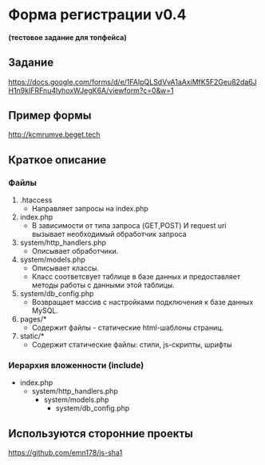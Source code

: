 # Форма регистрации v0.4

#### (тестовое задание для топфейса) 

## Задание
https://docs.google.com/forms/d/e/1FAIpQLSdVvA1aAxiMfK5F2Geu82da6JH1n9kIFRFnu4lyhoxWJegK6A/viewform?c=0&w=1

## Пример формы
http://kcmrumve.beget.tech

## Краткое описание

### Файлы

1. .htaccess
	* Направляет запросы на index.php
2. index.php 
	* В зависимости от типа запроса (GET,POST) И request uri вызывает необходимый обработчик запроса
3. system/http_handlers.php
	* Описывает обработчики.
4. system/models.php
	* Описывает классы.
	* Класс соответсвует таблице в базе данных и предоставляет методы работы с данными этой таблицы.
5. system/db_config.php
	* Возвращает массив с настройками подключения к базе данных MySQL.
6. pages/*
	* Содержит файлы - статические html-шаблоны страниц.
7. static/*
	* Содержит статические файлы: стили, js-скрипты, шрифты

### Иерархия вложенности (include)

* index.php
	* system/http_handlers.php
		* system/models.php
			* system/db_config.php

## Используются сторонние проекты
https://github.com/emn178/js-sha1 
